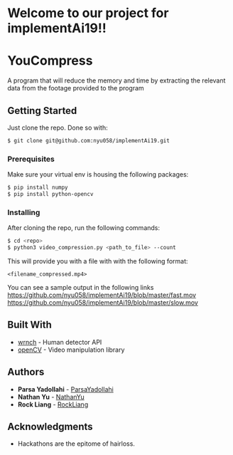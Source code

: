 # Welcome to our project for implementAi19!!
# YouCompress

A program that will reduce the memory and time by extracting the relevant data from the footage provided to the program

## Getting Started

Just clone the repo. Done so with:
```bash
$ git clone git@github.com:nyu058/implementAi19.git
```

### Prerequisites

Make sure your virtual env is housing the following packages:
```bash
$ pip install numpy
$ pip install python-opencv
```

### Installing

After cloning the repo, run the following commands:

```bash
$ cd <repo>
$ python3 video_compression.py <path_to_file> --count
```
This will provide you with a file with with the following format:
```
<filename_compressed.mp4>
```
You can see a sample output in the following links
https://github.com/nyu058/implementAi19/blob/master/fast.mov
https://github.com/nyu058/implementAi19/blob/master/slow.mov

## Built With
* [wrnch](https://devportal.wrnch.ai/wrnchcloud/api_docs#introduction) - Human detector API
* [openCV](https://opencv.org/) - Video manipulation library

## Authors

* **Parsa Yadollahi** - [ParsaYadollahi](https://github.com/ParsaYadollahi)
* **Nathan Yu** - [NathanYu](http://github.com/nyu058/)
* **Rock Liang** - [RockLiang](https://github.com/Riotpiaole)


## Acknowledgments

* Hackathons are the epitome of hairloss. 
